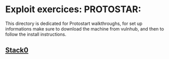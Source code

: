 # Exploit exercices: PROTOSTAR:
This directory is dedicated for Protostart walkthroughs, for set up informations make sure to download the machine from vulnhub, and then to follow the install instructions.

## [Stack0](./stack0.md)
